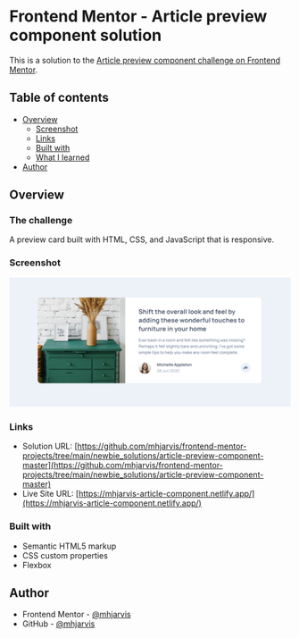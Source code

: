 # Frontend Mentor - Article preview component solution

This is a solution to the [Article preview component challenge on Frontend Mentor](https://www.frontendmentor.io/challenges/article-preview-component-dYBN_pYFT).

## Table of contents

  - [Overview](#overview)
    - [Screenshot](#screenshot)
    - [Links](#links)
    - [Built with](#built-with)
    - [What I learned](#what-i-learned)
  - [Author](#author)

## Overview

### The challenge

A preview card built with HTML, CSS, and JavaScript that is responsive.

### Screenshot

![](./images/screenshot.png)

### Links

- Solution URL: [https://github.com/mhjarvis/frontend-mentor-projects/tree/main/newbie_solutions/article-preview-component-master](https://github.com/mhjarvis/frontend-mentor-projects/tree/main/newbie_solutions/article-preview-component-master)
- Live Site URL: [https://mhjarvis-article-component.netlify.app/](https://mhjarvis-article-component.netlify.app/)

### Built with

- Semantic HTML5 markup
- CSS custom properties
- Flexbox

## Author

- Frontend Mentor - [@mhjarvis](https://www.frontendmentor.io/profile/mhjarvis)
- GitHub - [@mhjarvis](https://github.com/mhjarvis)